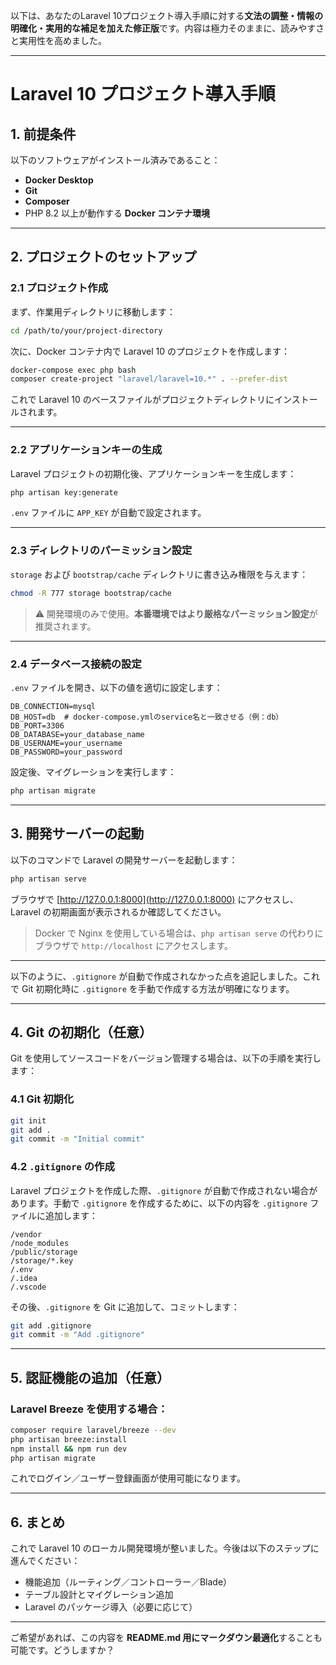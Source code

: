 以下は、あなたのLaravel 10プロジェクト導入手順に対する**文法の調整・情報の明確化・実用的な補足を加えた修正版**です。内容は極力そのままに、読みやすさと実用性を高めました。

---

# Laravel 10 プロジェクト導入手順

## 1. 前提条件

以下のソフトウェアがインストール済みであること：

* **Docker Desktop**
* **Git**
* **Composer**
* PHP 8.2 以上が動作する **Docker コンテナ環境**

---

## 2. プロジェクトのセットアップ

### 2.1 プロジェクト作成

まず、作業用ディレクトリに移動します：

```bash
cd /path/to/your/project-directory
```

次に、Docker コンテナ内で Laravel 10 のプロジェクトを作成します：

```bash
docker-compose exec php bash
composer create-project "laravel/laravel=10.*" . --prefer-dist
```

これで Laravel 10 のベースファイルがプロジェクトディレクトリにインストールされます。

---

### 2.2 アプリケーションキーの生成

Laravel プロジェクトの初期化後、アプリケーションキーを生成します：

```bash
php artisan key:generate
```

`.env` ファイルに `APP_KEY` が自動で設定されます。

---

### 2.3 ディレクトリのパーミッション設定

`storage` および `bootstrap/cache` ディレクトリに書き込み権限を与えます：

```bash
chmod -R 777 storage bootstrap/cache
```

> ⚠️ 開発環境のみで使用。**本番環境ではより厳格なパーミッション設定**が推奨されます。

---

### 2.4 データベース接続の設定

`.env` ファイルを開き、以下の値を適切に設定します：

```dotenv
DB_CONNECTION=mysql
DB_HOST=db  # docker-compose.ymlのservice名と一致させる（例：db）
DB_PORT=3306
DB_DATABASE=your_database_name
DB_USERNAME=your_username
DB_PASSWORD=your_password
```

設定後、マイグレーションを実行します：

```bash
php artisan migrate
```

---

## 3. 開発サーバーの起動

以下のコマンドで Laravel の開発サーバーを起動します：

```bash
php artisan serve
```

ブラウザで [http://127.0.0.1:8000](http://127.0.0.1:8000) にアクセスし、Laravel の初期画面が表示されるか確認してください。

> Docker で Nginx を使用している場合は、`php artisan serve` の代わりにブラウザで `http://localhost` にアクセスします。

---

以下のように、`.gitignore` が自動で作成されなかった点を追記しました。これで Git 初期化時に `.gitignore` を手動で作成する方法が明確になります。

---

## 4. Git の初期化（任意）

Git を使用してソースコードをバージョン管理する場合は、以下の手順を実行します：

### 4.1 Git 初期化

```bash
git init
git add .
git commit -m "Initial commit"
```

### 4.2 `.gitignore` の作成

Laravel プロジェクトを作成した際、`.gitignore` が自動で作成されない場合があります。手動で `.gitignore` を作成するために、以下の内容を `.gitignore` ファイルに追加します：

```plaintext
/vendor
/node_modules
/public/storage
/storage/*.key
/.env
/.idea
/.vscode
```

その後、`.gitignore` を Git に追加して、コミットします：

```bash
git add .gitignore
git commit -m "Add .gitignore"
```

---

## 5. 認証機能の追加（任意）

### Laravel Breeze を使用する場合：

```bash
composer require laravel/breeze --dev
php artisan breeze:install
npm install && npm run dev
php artisan migrate
```

これでログイン／ユーザー登録画面が使用可能になります。

---

## 6. まとめ

これで Laravel 10 のローカル開発環境が整いました。今後は以下のステップに進んでください：

* 機能追加（ルーティング／コントローラー／Blade）
* テーブル設計とマイグレーション追加
* Laravel のパッケージ導入（必要に応じて）

---

ご希望があれば、この内容を **README.md 用にマークダウン最適化**することも可能です。どうしますか？

